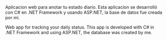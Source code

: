 Aplicacion web para anotar tu estado diario. Esta aplicacion se desarrolló con C# en .NET Framework y usando ASP.NET, la base de datos fue creada por mí.

Web app for tracking your daily status. This app is developed with C# in .NET Framework and using ASP.NET, the database was created by me.
